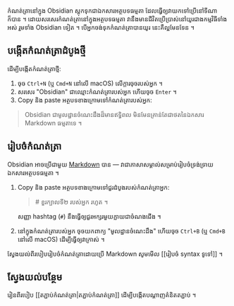 កំណត់ត្រានៅក្នុង Obsidian ស្តុកទុកជាឯកសារអត្ថបទធម្មតា ដែលធ្វើឲ្យវាយកទៅប្រើនៅទីណាក៏បាន ។ ដោយសរសេរកំណត់ត្រានៅក្នុងអត្ថបទធម្មតា វានឹងមានជីវិតប្រើប្រាស់នៅយូរជាងកម្មវិធីទាំងអស់ រួមទាំង Obsidian ទៀត ។ បើអ្នកចង់ទុកកំណត់ត្រាបានយូរ នេះគឺល្អមែនទែន ។

## បង្កើតកំណត់ត្រាដំបូងថ្មី

ដើម្បីបង្កើតកំណត់ត្រាថ្មី:

1. ចុច `Ctrl+N` (ឬ `Cmd+N` នៅលើ macOS) លើក្តារចុចរបស់អ្នក ។
2. សរសេរ "Obsidian" ជាឈ្មោះកំណត់ត្រារបស់អ្នក ហើយចុច `Enter` ។
3. Copy និង paste អត្ថបទខាងក្រោមទៅកំណត់ត្រារបស់អ្នក:

> Obsidian ជាមូលដ្ឋានចំណេះដឹងដ៏មានឥទ្ធិពល មិនមែនគ្រាន់តែជាថតនៃឯកសារ Markdown ធម្មតាទេ ។

## រៀបចំកំណត់ត្រា

Obsidian អាចប្រើជាមួយ [Markdown](https://en.wikipedia.org/wiki/Markdown) បាន — វាជាភាសាសម្គាល់សម្រាប់រៀបចំទ្រង់ទ្រាយឯកសារអត្ថបទធម្មតា ។

1. Copy និង paste អត្ថបទខាងក្រោមទៅជួរដំបូងរបស់កំណត់ត្រាអ្នក:

   > \# ខួរក្បាលទី២ របស់អ្នក រហូត ។

   សញ្ញា hashtag (`#`) នឹងធ្វើឲ្យជួរអក្សរមួយក្លាយជាចំណងជើង ។

2. នៅក្នុងកំណត់ត្រារបស់អ្នក ចុចយកពាក្យ "មូលដ្ឋានចំណេះដឹង" ហើយចុច `Ctrl+B` (ឬ `Cmd+B` នៅលើ macOS) ដើម្បីធ្វើឲ្យវាក្រាស់ ។

ស្វែងយល់ពីរបៀបរៀបចំកំណត់ត្រាដោយប្រើ Markdown សូមមើល [[រៀបចំ syntax ទូទៅ]] ។

## ស្វែងយល់បន្ថែម

រៀនពីរបៀប [[តភ្ជាប់កំណត់ត្រា|តភ្ជាប់កំណត់ត្រា]] ដើម្បីបង្កើតបណ្ដាញគំនិតតភ្ជាប់ ។
